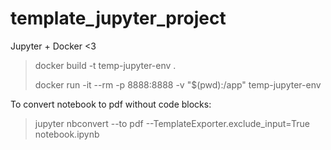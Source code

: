 # template_jupyter_project
Jupyter + Docker &lt;3

> docker build -t temp-jupyter-env .
> 
> docker run -it --rm -p 8888:8888 -v "$(pwd):/app" temp-jupyter-env


To convert notebook to pdf without code blocks:

> jupyter nbconvert --to pdf --TemplateExporter.exclude_input=True  notebook.ipynb 
